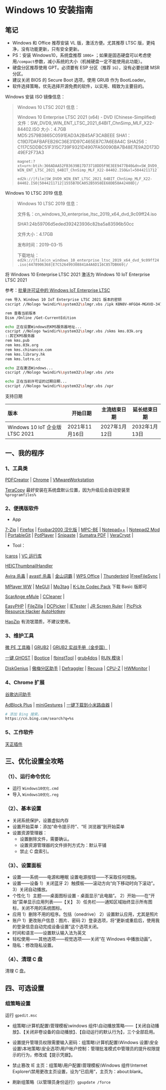 # Windows 10 安装指南

## 笔记

* Windows 和 Office 推荐安装 VL 版，激活方便。尤其推荐 LTSC 版，更纯净，没有功能更新，只有安全更新。
* PS：安装 Windows10，系统盘推荐 `100G+` ；如果是固态硬盘可以考虑使用`/compact`参数，减小系统的大小（机械硬盘一定不能使用此功能）。
* 硬盘分区推荐使用 GPT。必须要有 ESP 分区（推荐 `1G`），没有必要创建 MSR 分区。
* 建议关闭 BIOS 的 Secure Boot 选项，使用 GRUB 作为 BootLoader。
* 软件选择策略，优先选择开源免费的软件，以实用、精致为主要目的。

Windows 安装 ISO 镜像信息：

>Windows 10 LTSC 2021 信息：
>
>Windows 10 Enterprise LTSC 2021 (x64) - DVD (Chinese-Simplified)
>文件：SW_DVD9_WIN_ENT_LTSC_2021_64BIT_ChnSimp_MLF_X22-84402.ISO
>大小：4.7GB
>MD5:2579B3865C0591EAD3A2B45AF3CABEEE
>SHA1：C19D7DAFBAFEB26C36E31D97C465E87C7A6E8A4C
>SHA256：C117C5DDBC51F315C739F9321D4907FA50090BA7B48E7E9A2D173D49EF2F73A3
>
>`magnet:?xt=urn:btih:366ADAA52FB3639B17D73718DD5F9E3EE9477B40&dn=SW_DVD9_WIN_ENT_LTSC_2021_64BIT_ChnSimp_MLF_X22-84402.ISO&xl=5044211712`
>
>`ed2k://|file|SW_DVD9_WIN_ENT_LTSC_2021_64BIT_ChnSimp_MLF_X22-84402.ISO|5044211712|1555B7DCA052B5958EE68DB58A42408D|/`

Windows 10 LTSC 2019 信息

>Windows 10 LTSC 2019 信息：
>
>文件名：cn_windows_10_enterprise_ltsc_2019_x64_dvd_9c09ff24.iso
>
>SHA1:24b59706d5eded392423936c82ba5a83596b50cc
>
>文件大小：4.17GB
>
>发布时间：2019-03-15
>
>下载地址：`ed2k://|file|cn_windows_10_enterprise_ltsc_2019_x64_dvd_9c09ff24.iso|4478906368|E7C526499308841A4A6D116C857DB669|/`

将 Windows 10 Enterprise LTSC 2021 激活为 Windows 10 IoT Enterprise LTSC 2021

参考：[批量许可证中的 Windows IoT Enterprise LTSC](https://learn.microsoft.com/zh-cn/windows/iot/iot-enterprise/deployment/volume-license)

```sh
rem 导入 Windows 10 IoT Enterprise LTSC 2021 版本的密钥
cscript //Nologo %windir%\system32\slmgr.vbs /ipk KBN8V-HFGQ4-MGXVD-347P6-PDQGT

rem 查看当前版本
Dism /Online /Get-CurrentEdition

echo 正在设置Windows的KMS服务器地址...
cscript //Nologo %windir%\system32\slmgr.vbs /skms kms.03k.org
::其它KMS服务器
rem kms.pub
rem kms.03k.org
rem kms.chinancce.com
rem kms.library.hk
rem kms.lotro.cc

echo 正在激活Windows...
cscript //Nologo %windir%\system32\slmgr.vbs /ato

echo 正在当前许可证的过期日期...
cscript //Nologo %windir%\system32\slmgr.vbs /xpr
```

支持日期

| 版本                            | 开始日期       | 主流结束日期  | 延长结束日期  |
| :------------------------------ | -------------- | ------------- | ------------- |
| Windows 10 IoT 企业版 LTSC 2021 | 2021年11月16日 | 2027年1月12日 | 2032年1月13日 |

## 一、我的程序

### 1、工具类

[PDFCreator](http://www.pdfforge.org/download) | [Chrome](https://www.google.cn/chrome/index.html) | [VMwareWorkstation](https://github.com/201853910/VMwareWorkstation/releases)

[TeraCopy](http://codesector.com/teracopy)  最好安装在系统盘默认位置，因为升级后会自动安装至 `%programfiles%`

### 2、便携版软件

* App

[7-Zip](http://www.7-zip.org/) | [Firefox](http://www.mozilla.org/en-US/firefox/all/) | [Foobar2000 汉化版](http://blog.sina.com.cn/go2spa) | [MPC-BE](https://sourceforge.net/projects/mpcbe/) | [Notepad++](http://notepad-plus-plus.org) | [Notepad2 Mod](https://xhmikosr.github.io/notepad2-mod/) | [PortableGit](https://npm.taobao.org/mirrors/git-for-windows/) | [PotPlayer](http://potplayer.daum.net/?lang=zh_CN) | [Snipaste](https://zh.snipaste.com) | [Sumatra PDF](http://www.sumatrapdfreader.org/) | [VeraCrypt](https://sourceforge.net/projects/veracrypt/) |

* Tool：

 [Icaros](http://shark007.net/forum/Forum-Icaros-Development) |  [VC 运行库](https://learn.microsoft.com/zh-cn/cpp/windows/latest-supported-vc-redist?view=msvc-170)

[HEICThumbnailHandler](https://github.com/brookmiles/windows-heic-thumbnails)

[Avira 杀毒](https://www.avira.com/zh-cn/download?product=avira-free-antivirus) | [avast! 杀毒](https://www.avast.com/zh-cn/download-software) | [金山词霸](http://cp.iciba.com/) | [WPS Office](http://www.wps.cn/) | [Thunderbird](http://www.mozilla.org/zh-CN/thunderbird/) |[FreeFileSync](http://freefilesync.sourceforge.net/) |

[MPlayer WW](http://mplayer-ww.com/?page=rel) | [MeGUI](http://sourceforge.net/projects/megui/) | [Mp3tag](http://www.mp3tag.de) | [K-Lite Codec Pack](https://www.codecguide.com/download_kl.htm) 下载 Basic 版即可

[ScarAnge eMule](http://scarangel.sourceforge.net/) | [CCleaner](http://www.piriform.com/ccleaner) |

[EasyPHP](http://www.easyphp.org/) | [FileZilla](https://filezilla-project.org) | [DCPicker](http://hide-inoki.com/en/index.html) | [IETester](http://www.my-debugbar.com/wiki/IETester/HomePage) | [JR Screen Ruler](http://www.spadixbd.com/freetools/jruler.htm) | [PicPick](https://picpick.app/zh/)   [Resource Hacker](http://www.angusj.com/resourcehacker/)  [AutoHotkey](https://www.autohotkey.com/)

[HaoZip](http://haozip.2345.com/) 有流氓潜质，不建议使用。

### 3、维护工具

[微 PE 工具箱](http://www.wepe.com.cn/) | [GRUB2](http://www.gnu.org/software/grub/) | [GRUB2 实战手册（金步国）](http://www.jinbuguo.com/linux/grub.cfg.html) |

[一键 GHOST](http://doshome.com/yj/index.html) | [Bootice](http://bbs.wuyou.net/forum.php?mod=viewthread&tid=57675) | [fbinstTool](http://bbs.wuyou.net/forum.php?mod=viewthread&tid=189221) | [grub4dos](http://grub4dos.chenall.net/) | [RUN 模块](http://bbs.wuyou.net/forum.php?mod=viewthread&tid=191301) |

[DiskGenius](http://www.diskgenius.cn/download.php) | [傲梅分区助手](http://www.disktool.cn/) | [Defraggler](http://www.piriform.com/defraggler) | [Recuva](http://www.piriform.com/recuva) | [CPU-Z](http://www.cpuid.com/softwares/cpu-z.html) | [HWMonitor](http://www.cpuid.com/softwares/hwmonitor.html) |

### 4、Chrome 扩展

[谷歌访问助手](http://www.ggfwzs.com/)

[AdBlock Plus](https://chrome.google.com/webstore/detail/cfhdojbkjhnklbpkdaibdccddilifddb) | [miniGestures](https://chrome.google.com/webstore/detail/minigestures/apnjnepphihnjahpbfjiebcnpgmjnhfp) | [一键下载到小米路由器](https://chrome.google.com/webstore/detail/一键下载到小米路由器/kfcpablabgofhgdifeokmojafdnlomhp) |

```sh
# 添加 Bing 搜索。
https://cn.bing.com/search?q=%s
```

### 5、工作软件

[天正插件](http://tangent.com.cn/download/gongju/)

## 三、优化设置全攻略

### （1）、运行命令优化

* 运行 `Windows10优化.cmd`
* 导入 `Windows10优化.reg`

### （2）、基本设置

* 关闭系统保护，设置虚拟内存
* 设置开始菜单：添加“命令提示符”、“IE 浏览器”到开始菜单
* 设置资源管理器：
  * 设置删除文件，需要确认。
  * 设置资源管理器的文件排列方式为：默认平铺
  * 禁止 C 盘索引。

### （3）、设置面板

* 设置——系统——电源和睡眠
  设置电源按钮——不采取任何措施。
* 设置——设备
  1）关闭蓝牙
  2）触摸板——滚动方向“向下移动时向下滚动”。
  3）关闭自动播放。
* 个性化
  1）主题——桌面图标设置 - 桌面显示“此电脑”。
  2）开始——在“开始”菜单显示应用列表——【关】
  3）任务栏——通知区域始终显示所有图标，关闭不用的系统图标。
* 应用
  1）删除不用的程序。包括（onedrive）
  2）设置默认应用，尤其是照片
* 账户
  1）更改账户信息：图片、密码
  2）登录选项，将“更新或重启后，使用我的登录信息自动完成设备设置”这个选项关闭。
* 时间和语言——设置默认输入法为英文
* 轻松使用——其他选项——视觉选项——关闭“在 Windows 中播放动画”。
* 隐私：修改隐私设置。

### （4）、清理 C 盘

清理 C 盘。

## 四、可选设置

### 组策略设置

运行 `gpedit.msc`

* 组策略\计算机配置\管理模板\windows 组件\自动播放策略——【关闭自动播放】、【关闭非卷设备的自动播放】、【自动运行的默认行为】，三个全部启用。

* 设置提升管理员权限需要输入密码：组策略\计算机配置\Windows 设置\安全设置\本地策略\安全选项\用户帐户控制：管理批准模式中管理员的提升权限提示的行为，修改成【提示凭据】。

* 禁止篡改 IE 主页：组策略\用户配置\管理模板\Windows 组件\Internet Explorer\禁用更改主页设置，设为“已启用”，主页为：about:blank。

* 刷新组策略（以管理员身份运行）`gpupdate /force`
